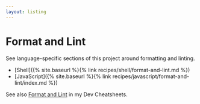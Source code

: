 ```yaml
---
layout: listing
---
```

# Format and Lint

See language-specific sections of this project around formatting and linting.

- [Shell]({% site.baseurl %}{% link recipes/shell/format-and-lint.md %})
- [JavaScript]({% site.baseurl %}{% link recipes/javascript/format-and-lint/index.md %})

See also [Format and Lint](https://michaelcurrin.github.io/dev-cheatsheets/cheatsheets/javascript/format-and-lint/) in my Dev Cheatsheets.
